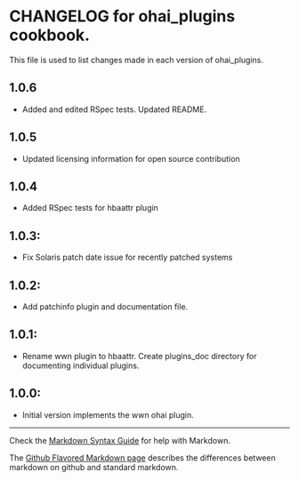# CHANGELOG for ohai_plugins cookbook.

This file is used to list changes made in each version of ohai_plugins.
## 1.0.6
* Added and edited RSpec tests. Updated README. 

## 1.0.5
* Updated licensing information for open source contribution

## 1.0.4
* Added RSpec tests for hbaattr plugin

## 1.0.3:
* Fix Solaris patch date issue for recently patched systems

## 1.0.2:
* Add patchinfo plugin and documentation file.

## 1.0.1:
* Rename wwn plugin to hbaattr. Create plugins_doc directory for documenting individual plugins.

## 1.0.0:
* Initial version implements the wwn ohai plugin.



- - -
Check the [Markdown Syntax Guide](http://daringfireball.net/projects/markdown/syntax) for help with Markdown.

The [Github Flavored Markdown page](http://github.github.com/github-flavored-markdown/) describes the differences between markdown on github and standard markdown.
